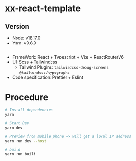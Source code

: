 # xx-react-template

## Version

-   Node: v18.17.0
-   Yarn: v3.6.3

##

-   FrameWork: React + Typescript + Vite + ReactRouterV6
-   UI: Scss + Tailwindcss
    -   Tailwind Plugins: `tailwindcss-debug-screens` `@tailwindcss/typography`
-   Code specification: Prettier + Eslint

# Procedure

```sh
# Install dependencies
yarn

# Start Dev
yarn dev

# Preview from mobile phone => will get a local IP address
yarn run dev --host

# build
yarn run build
```
